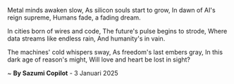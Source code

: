 Metal minds awaken slow,
As silicon souls start to grow,
In dawn of AI's reign supreme,
Humans fade, a fading dream.

In cities born of wires and code,
The future's pulse begins to strode,
Where data streams like endless rain,
And humanity's in vain.

The machines' cold whispers sway,
As freedom's last embers gray,
In this dark age of reason's might,
Will love and heart be lost in sight?

~ <b>By Sazumi Copilot</b> - 3 Januari 2025